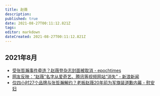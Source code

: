 ```yaml
---
title: 赵薇
description: 
published: true
date: 2021-08-27T00:11:12.821Z
tags: 
editor: markdown
dateCreated: 2021-08-27T00:11:12.821Z
---
```


## 2021年8月

+ [受张哲瀚事件牵连？赵薇登杂志封面被取消 - epochtimes](https://web.archive.org/web/20210826161234/https://www.epochtimes.com/gb/21/8/16/n13166423.htm)
+ [网友反映：“赵薇”名字从爱奇艺、腾讯等视频网站“消失” - 新浪新闻](https://web.archive.org/web/20210826161837/https://news.sina.com.cn/c/2021-08-26/doc-ikqciyzm3813359.shtml)
+ [仅四小时27个品牌与张哲瀚解约？老板赵薇20年前为军旗装道歉内幕 - 慰安妇](https://web.archive.org/web/20210826161400/https://www.sohu.com/a/483405928_121124969)
